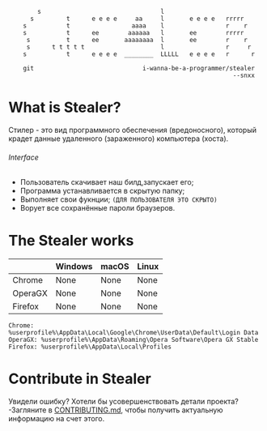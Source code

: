 ```
        s                                 l
      s         t      e e e e     aa     l       e e e e   rrrrr
    s           t                 aaaa    l                 r    r
    s           t      ee        aaaaaa   l       ee        rrrrr
     s          t      ee       aaaaaaaa  l       ee        r    r
     s      t t t t t                     l                 r     r
    s           t      e e e e  ________  LLLLL   e e e e   r      r

    git                              i-wanna-be-a-programmer/stealer
                                                              --snxx
```
# What is Stealer?
Стилер - это вид программного обеспечения (вредоносного), который крадет данные удаленного (зараженного) компьютера (хоста).
###### Interface
* Пользователь скачивает наш билд,запускает его; 
* Программа устанавливается в скрытую папку;
* Выполняет свои фукнции; `(ДЛЯ ПОЛЬЗОВАТЕЛЯ ЭТО СКРЫТО)`
* Ворует все сохранённые пароли браузеров. 

# The Stealer works
| | Windows | macOS | Linux |
|-|-|-|-|
| Chrome | None | None | None |
| OperaGX | None | None | None |
| Firefox | None | None | None | 

```
Chrome: %userprofile%\AppData\Local\Google\Chrome\UserData\Default\Login Data
OperaGX: %userprofile%\AppData\Roaming\Opera Software\Opera GX Stable
Firefox: %userprofile%\AppData\Local\Profiles
```
# Contribute in Stealer
Увидели ошибку? Хотели бы усовершенствовать детали проекта? -Загляните в [CONTRIBUTING.md](./CONTRIBUTING.md), чтобы получить актуальную информацию на счет этого. 
